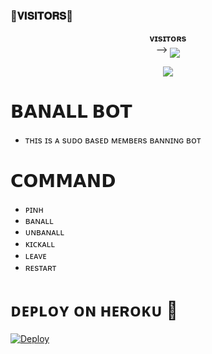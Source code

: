 ### 🌷𝐕𝐈𝐒𝐈𝐓𝐎𝐑𝐒🌷

<p align="center">
    <b> ᴠɪsɪᴛᴏʀs </b><br>
 -->    <img align="middle" src="https://profile-counter.glitch.me/HONEYXBANALL/count.svg" />
</p>

<p align="center">
  <img src="https://readme-typing-svg.herokuapp.com?color=F70000&lines=ᴡᴏʀʟs+ʟᴀʀɢᴇsᴛ+ᴀɴᴅ+ғᴀsᴛᴇsᴛ+ʙᴀɴᴀʟʟ;ɴᴇᴠᴇʀ+ᴇxɪsᴛᴇᴅ+ɪɴ+ᴛʜɪs+ᴡᴏʀʟᴅ.;+𝐇𝐨𝐧𝐞𝐲+𝐗++𝐁𝐚𝐧𝐚𝐥𝐥+❤️✨+%E2%9D%A4%EF%B8%8F">

# 𝗕𝗔𝗡𝗔𝗟𝗟 𝗕𝗢𝗧

- ᴛʜɪs ɪs ᴀ sᴜᴅᴏ ʙᴀsᴇᴅ ᴍᴇᴍʙᴇʀs ʙᴀɴɴɪɴɢ ʙᴏᴛ  
 
# 𝗖𝗢𝗠𝗠𝗔𝗡𝗗
- ᴘɪɴʜ
- ʙᴀɴᴀʟʟ
- ᴜɴʙᴀɴᴀʟʟ
- ᴋɪᴄᴋᴀʟʟ
- ʟᴇᴀᴠᴇ 
- ʀᴇsᴛᴀʀᴛ

# ᴅᴇᴘʟᴏʏ ᴏɴ ʜᴇʀᴏᴋᴜ 🚀
[![Deploy](https://www.herokucdn.com/deploy/button.svg)](https://dashboard.heroku.com/new?template=https://github.com/Honeyxslayer/honeybanall)

